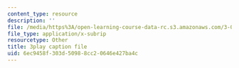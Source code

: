 ```yaml
---
content_type: resource
description: ''
file: /media/https%3A/open-learning-course-data-rc.s3.amazonaws.com/3-091sc-introduction-to-solid-state-chemistry-fall-2010/6ec9458f303d50988cc20646e427ba4c_rR8ZtI8m0Mo.vtt
file_type: application/x-subrip
resourcetype: Other
title: 3play caption file
uid: 6ec9458f-303d-5098-8cc2-0646e427ba4c
---
```

